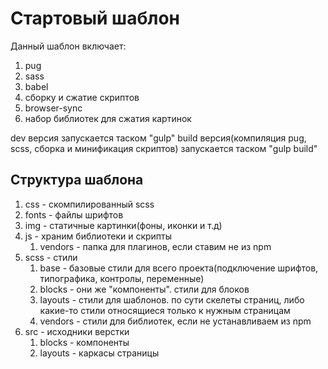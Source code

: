 # Стартовый шаблон

Данный шаблон включает:
1. pug
2. sass
3. babel
4. сборку и сжатие скриптов
5. browser-sync
6. набор библиотек для сжатия картинок

dev версия запускается таском "gulp"
build версия(компиляция pug, scss, сборка и минификация скриптов) запускается таском "gulp build"

## Структура шаблона

1. css - скомпилированный scss
1. fonts - файлы шрифтов
1. img - статичные картинки(фоны, иконки и т.д)
1. js - храним библиотеки и скрипты
	1. vendors - папка для плагинов, если ставим не из npm
1. scss - стили 
	1. base - базовые стили для всего проекта(подключение шрифтов, типографика, контролы, переменные)
	1. blocks - они же "компоненты". стили для блоков
	1. layouts - стили для шаблонов. по сути скелеты страниц, либо какие-то стили относящиеся только к нужным страницам
	1. vendors - стили для библиотек, если не устанавливаем из npm
1. src - исходники верстки
	1. blocks - компоненты
	1. layouts - каркасы страницы
